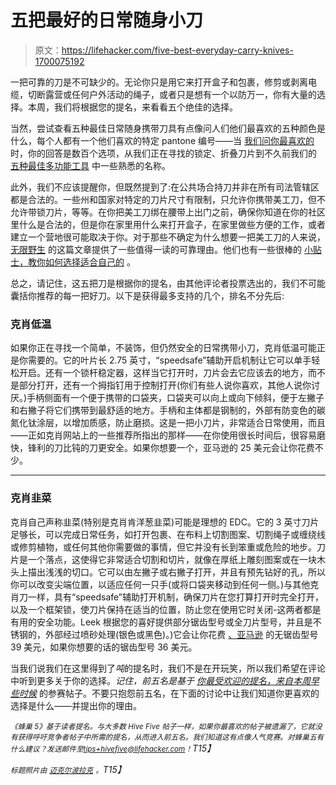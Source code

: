 # 五把最好的日常随身小刀

> 原文：<https://lifehacker.com/five-best-everyday-carry-knives-1700075192>

一把可靠的刀是不可缺少的。无论你只是用它来打开盒子和包裹，修剪或剥离电缆，切断露营或任何户外活动的绳子，或者只是想有一个以防万一，你有大量的选择。本周，我们将根据您的提名，来看看五个绝佳的选择。



当然，尝试查看五种最佳日常随身携带刀具有点像问人们他们最喜欢的五种颜色是什么，每个人都有一个他们喜欢的特定 pantone 编号——当 [我们问你最喜欢的](https://lifehacker.com/whats-the-best-everyday-carry-knife-1699568382) 时，你的回答是数百个选项，从我们正在寻找的锁定、折叠刀片到不久前我们的 [五种最佳多功能工具](http://lifehacker.com/five-best-multitools-512033104) 中一些熟悉的名称。

此外，我们不应该提醒你，但既然提到了:在公共场合持刀并非在所有司法管辖区都是合法的。一些州和国家对特定的刀片尺寸有限制，只允许你携带美工刀，但不允许带锁刀片，等等。在你把美工刀绑在腰带上出门之前，确保你知道在你的社区里什么是合法的，但是你在家里用什么来打开盒子，在家里做些方便的工作，或者建立一个营地很可能取决于你。对于那些不确定为什么想要一把美工刀的人来说， [无限野生](https://gizmodo.com/why-i-carry-a-knife-almost-everywhere-i-go-1587303651) 的这篇文章提供了一些值得一读的可靠理由。他们也有一些很棒的 [小贴士，教你如何选择适合自己的](http://indefinitelywild.gizmodo.com/how-to-find-the-perfect-pocket-knife-1590084875) 。

总之，请记住，这五把刀是根据你的提名，由其他评论者投票选出的，我们不可能囊括你推荐的每一把好刀。以下是获得最多支持的几个，排名不分先后:

### 克肖低温

如果你正在寻找一个简单，不装饰，但仍然安全的日常携带小刀，克肖低温可能正是你需要的。它的叶片长 2.75 英寸，“speedsafe”辅助开启机制让它可以单手轻松开启。还有一个锁杆稳定器，这样当它打开时，刀片会去它应该去的地方，而不是部分打开，还有一个拇指钉用于控制打开(你们有些人说你喜欢，其他人说你讨厌。)手柄侧面有一个便于携带的口袋夹，口袋夹可以向上或向下倾斜，便于左撇子和右撇子将它们携带到最舒适的地方。手柄和主体都是钢制的，外部有防变色的碳氮化钛涂层，以增加质感，防止磨损。这是一把小刀片，非常适合日常使用，而且——正如克肖网站上的一些推荐所指出的那样——在你使用很长时间后，很容易磨快，锋利的刀比钝的刀更安全。如果你想要一个，亚马逊的 25 美元会让你花费不少。

* * *

### 克肖韭菜

克肖自己声称韭菜(特别是克肖肯洋葱韭菜)可能是理想的 EDC。它的 3 英寸刀片足够长，可以完成日常任务，如打开包裹、在布料上切割图案、切割绳子或缠绕线或修剪植物，或任何其他你需要做的事情，但它并没有长到笨重或危险的地步。刀片是一个落点，这使得它非常适合切割和切片，就像在厚纸上雕刻图案或在一块木头上描出浅浅的切口。它可以由左撇子或右撇子打开，并且有预先钻好的孔，所以你可以改变尖端位置，以适应任何一只手(或将口袋夹移动到任何一侧。)与其他克肖刀一样，具有“speedsafe”辅助打开机制，确保刀片在您打算打开时完全打开，以及一个框架锁，使刀片保持在适当的位置，防止您在使用它时关闭-这两者都是有用的安全功能。Leek 根据您的喜好提供部分锯齿型号或全刀片型号，并且是不锈钢的，外部经过喷砂处理(银色或黑色)。)它会让你花费 [、亚马逊](http://www.amazon.com/Kershaw-Leek-Knife/dp/B00P6M45LC?asc_campaign=InlineText&asc_refurl=https://lifehacker.com/five-best-everyday-carry-knives-1700075192&asc_source=&tag=kinjalifehackerlink-20) 的无锯齿型号 39 美元，如果你想要的话的锯齿型号 36 美元。

当我们说我们在这里得到了*吨*的提名时，我们不是在开玩笑，所以我们希望在评论中听到更多关于你的选择。*记住，前五名是基于* [*你最受欢迎的提名，来自本周早些时候*](https://lifehacker.com/whats-the-best-everyday-carry-knife-1699568382) 的参赛帖子。不要只抱怨前五名，在下面的讨论中让我们知道你更喜欢的选择是什么——并提出你的理由。

*<small>《蜂巢 5》基于读者提名。与大多数 Hive Five 帖子一样，如果你最喜欢的帖子被遗漏了，它就没有获得呼吁竞争者帖子中所需的提名，从而进入前五名。我们知道这有点像人气竞赛。对蜂巢五有什么建议？发送邮件至</small>*[*<small>tips+hivefive@lifehacker.com</small>*](mailto:tips+hivefive@lifehacker.com)*<small>！</small>T15】*

*<small>标题照片由</small>* [*<small>迈克尔波拉克</small>*](https://www.flickr.com/photos/michaelpollak/9997570066/) *<small>。</small>T15】*